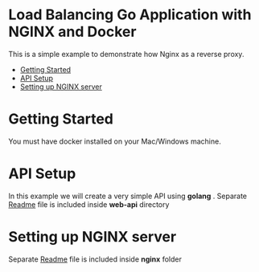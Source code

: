 # Load Balancing Go Application with NGINX and Docker

This is a simple example to demonstrate how Nginx as a reverse proxy.
-  [Getting Started](#getting-started)
-  [API Setup](#api-setup)
-  [Setting up NGINX server](#setting-up-nginx-server)

# Getting Started
You must have docker installed on your Mac/Windows machine.  

# API Setup

In this example we will create a very simple API using **golang** . Separate [Readme](src/web-api/ReamMe.md) file is included inside **web-api** directory 

# Setting up NGINX server
Separate [Readme](src/nginx/Readme.md) file is included inside **nginx** folder